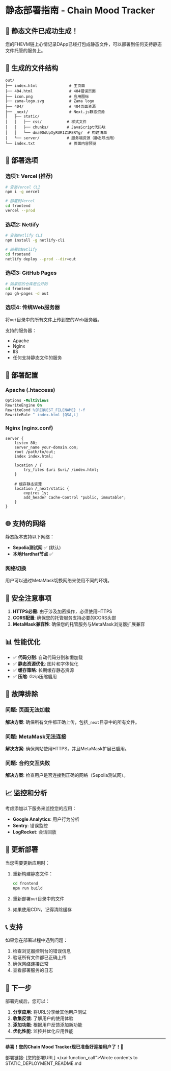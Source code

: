 # 静态部署指南 - Chain Mood Tracker

## 🎉 静态文件已成功生成！

您的FHEVM链上心情记录DApp已经打包成静态文件，可以部署到任何支持静态文件托管的服务上。

## 📁 生成的文件结构

```
out/
├── index.html              # 主页面
├── 404.html                # 404错误页面
├── icon.png                # 应用图标
├── zama-logo.svg           # Zama logo
├── 404/                    # 404页面资源
├── _next/                  # Next.js静态资源
│   ├── static/
│   │   ├── css/           # 样式文件
│   │   ├── chunks/        # JavaScript代码块
│   │   └── dma9OdUpXyRUR1Z1RERYg/  # 构建清单
│   └── server/            # 服务端资源（静态导出用）
└── index.txt               # 页面内容预览
```

## 🚀 部署选项

### 选项1: Vercel (推荐)
```bash
# 安装Vercel CLI
npm i -g vercel

# 部署到Vercel
cd frontend
vercel --prod
```

### 选项2: Netlify
```bash
# 安装Netlify CLI
npm install -g netlify-cli

# 部署到Netlify
cd frontend
netlify deploy --prod --dir=out
```

### 选项3: GitHub Pages
```bash
# 如果您的仓库是公开的
cd frontend
npx gh-pages -d out
```

### 选项4: 传统Web服务器
将`out`目录中的所有文件上传到您的Web服务器。

支持的服务器：
- Apache
- Nginx
- IIS
- 任何支持静态文件的服务

## 🔧 部署配置

### Apache (.htaccess)
```apache
Options -MultiViews
RewriteEngine On
RewriteCond %{REQUEST_FILENAME} !-f
RewriteRule ^ index.html [QSA,L]
```

### Nginx (nginx.conf)
```nginx
server {
    listen 80;
    server_name your-domain.com;
    root /path/to/out;
    index index.html;

    location / {
        try_files $uri $uri/ /index.html;
    }

    # 缓存静态资源
    location /_next/static {
        expires 1y;
        add_header Cache-Control "public, immutable";
    }
}
```

## 🌐 支持的网络

静态版本支持以下网络：
- **Sepolia测试网** ✅ (默认)
- **本地Hardhat节点** ✅

### 网络切换
用户可以通过MetaMask切换网络来使用不同的环境。

## 🔐 安全注意事项

1. **HTTPS必需**: 由于涉及加密操作，必须使用HTTPS
2. **CORS配置**: 确保您的托管服务支持必要的CORS头部
3. **MetaMask兼容性**: 确保您的托管服务与MetaMask浏览器扩展兼容

## 📊 性能优化

- ✅ **代码分割**: 自动代码分割和懒加载
- ✅ **静态资源优化**: 图片和字体优化
- ✅ **缓存策略**: 长期缓存静态资源
- ✅ **压缩**: Gzip压缩启用

## 🐛 故障排除

### 问题: 页面无法加载
**解决方案**: 确保所有文件都正确上传，包括`_next`目录中的所有文件。

### 问题: MetaMask无法连接
**解决方案**: 确保网站使用HTTPS，并且MetaMask扩展已启用。

### 问题: 合约交互失败
**解决方案**: 检查用户是否连接到正确的网络（Sepolia测试网）。

## 📈 监控和分析

考虑添加以下服务来监控您的应用：
- **Google Analytics**: 用户行为分析
- **Sentry**: 错误监控
- **LogRocket**: 会话回放

## 🔄 更新部署

当您需要更新应用时：

1. 重新构建静态文件：
   ```bash
   cd frontend
   npm run build
   ```

2. 重新部署`out`目录中的文件

3. 如果使用CDN，记得清除缓存

## 📞 支持

如果您在部署过程中遇到问题：

1. 检查浏览器控制台的错误信息
2. 验证所有文件都已正确上传
3. 确保网络连接正常
4. 查看部署服务的日志

## 🎯 下一步

部署完成后，您可以：

1. **分享应用**: 将URL分享给其他用户测试
2. **收集反馈**: 了解用户的使用体验
3. **添加功能**: 根据用户反馈添加新功能
4. **优化性能**: 监控并优化应用性能

---

**恭喜！您的Chain Mood Tracker现已准备好迎接用户了！🎉**

部署链接: [您的部署URL]</contents>
</xai:function_call">Wrote contents to STATIC_DEPLOYMENT_README.md
